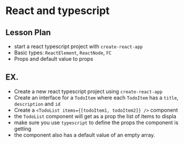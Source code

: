 # React and typescript

## Lesson Plan

- start a react typescript project with `create-react-app`
- Basic types: `ReactElement`, `ReactNode`, `FC`
- Props and default value to props

## EX.

- Create a new react typescript project using `create-react-app`
- Create an interface for a `TodoItem` where each `TodoItem` has a `title`, `description` and `id`
- Create a `<TodoList items={[todoItem1, todoItem2]} />` component
- the `TodoList` component will get as a prop the list of items to displa
- make sure you use `typescript` to define the props the component is getting
- the component also has a default value of an empty array.